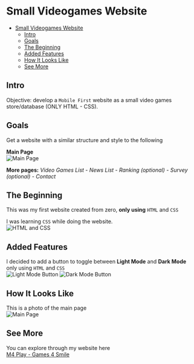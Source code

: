 # Small Videogames Website
- [Small Videogames Website](#small-videogames-website)
  - [Intro](#intro)
  - [Goals](#goals)
  - [The Beginning](#the-beginning)
  - [Added Features](#added-features)
  - [How It Looks Like](#how-it-looks-like)
  - [See More](#see-more)

## Intro
Objective: develop a `Mobile First` website as a small video games store/database (ONLY HTML - CSS).

## Goals
Get a website with a similar structure and style to the following

**Main Page**\
![Main Page](src/web_ejemplo.PNG)

**More pages:** _Video Games List_ - _News List_ - _Ranking (optional)_ - _Survey (optional)_ - _Contact_

## The Beginning
This was my first website created from zero, **only using** `HTML` and `CSS`

I was learning `CSS` while doing the website.\
![HTML and CSS](https://baztabelm.com/wp-content/uploads/2021/09/html-css-main.jpg)

## Added Features
I decided to add a button to toggle between **Light Mode** and **Dark Mode** only using `HTML` and `CSS`\
![Light Mode Button](src/toggle_dark_mode.PNG)
![Dark Mode Button](src/toggle_light_mode.PNG)

## How It Looks Like
This is a photo of the main page\
![Main Page](src/main_page.png)

## See More
You can explore through my website here\
[M4 Play - Games 4 Smile](https://mcwally.github.io/SmallVideoGamesWeb/)
